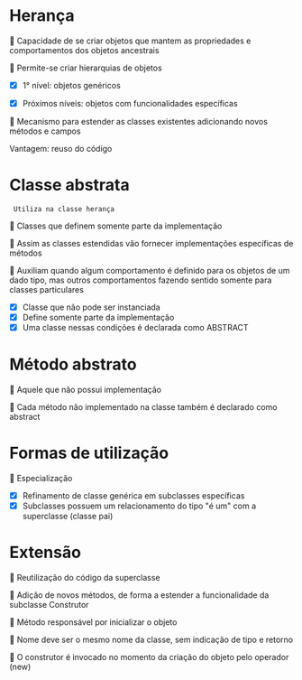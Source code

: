 # Herança


🔸	Capacidade de se criar objetos que mantem as propriedades e comportamentos dos objetos ancestrais

🔸 Permite-se criar hierarquias de objetos 

  - [x] 1° nível: objetos genéricos
  	
 - [x] Próximos níveis: objetos com funcionalidades específicas
   
🔸 Mecanismo para estender as classes existentes adicionando novos métodos e campos
   
Vantagem: reuso do código

# Classe abstrata 
     Utiliza na classe herança

🔸 Classes que definem somente parte da implementação

🔸 Assim as classes estendidas vão fornecer implementações específicas de métodos

🔸 Auxiliam quando algum comportamento é definido para os objetos de um dado tipo, mas outros comportamentos fazendo sentido somente para classes particulares

- [x] Classe que não pode ser instanciada 
- [x] Define somente parte da implementação
- [x] Uma classe nessas condições é declarada como ABSTRACT

# Método abstrato

🔸 Aquele que não possui implementação

🔸 Cada método não implementado na classe também é declarado como abstract

# Formas de utilização 
🔸	Especialização
- [x] Refinamento de classe genérica em subclasses específicas  
- [x] Subclasses possuem um relacionamento do tipo "é um" com a superclasse (classe pai)

# Extensão 
🔸	 Reutilização do código da superclasse

🔸	Adição de novos métodos, de forma a estender a funcionalidade da subclasse Construtor

🔸	 Método responsável por inicializar o objeto

🔸 	 Nome deve ser o mesmo nome da classe, sem indicação de tipo e retorno

🔸 	O construtor é invocado no momento da criação do objeto pelo operador (new)





